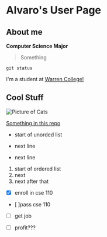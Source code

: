 # Alvaro's User Page

## About me

**Computer Science Major** 

> Something

`git status`

I'm a student at [Warren College!](https://warren.ucsd.edu)

## Cool Stuff

![Picture of Cats](cats.jpg)

[Something in this repo]()

- start of unorded list
* next line 
+ next line

1. start of ordered list
2. next 
3. next after that

- [x] enroll in cse 110
- [ ]pass cse 110
- [ ] get job
- [ ] profit???

